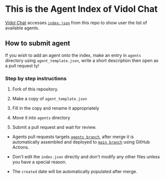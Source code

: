 # This is the Agent Index of Vidol Chat

[Vidol Chat](https://github.com/v-idol/vidol.chat) accesses [`index.json`](https://github.com/v-idol/vidol-chat-agents/blob/main/index.json) from this repo to show user the list of available agents.

## How to submit agent

If you wish to add an agent onto the index, make an entry in `agents` directory using `agent_template.json`, write a short description then open as a pull request ty!

### Step by step instructions

1. Fork of this repository.

2. Make a copy of `agent_template.json`

3. Fill in the copy and rename it appropriately

4. Move it into `agents` directory

5. Submit a pull request and wait for review.

- Agents pull requests targets [`agents branch`](https://github.com/v-idol/vidol-chat-agents/tree/agents), after merge it is automatically assembled and deployed to [`main branch`](https://github.com/v-idol/vidol-chat-agents/tree/main) using GitHub Actions.

- Don't edit the `index.json` directly and don't modify any other files unless you have a special reason.

- The `created` date will be automatically populated after merge.
